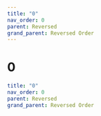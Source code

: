 ```yaml
---
title: "0"
nav_order: 0
parent: Reversed
grand_parent: Reversed Order
---
```


# 0

```yaml
title: "0"
nav_order: 0
parent: Reversed
grand_parent: Reversed Order
```

